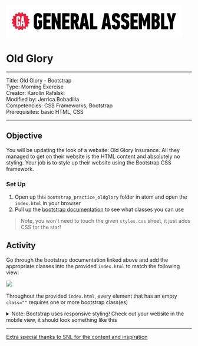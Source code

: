 ![](/ga_cog.png)

# Old Glory

---
Title: Old Glory - Bootstrap<br>
Type: Morning Exercise<br>
Creator: Karolin Rafalski<br>
Modified by: Jerrica Bobadilla<br>
Competencies: CSS Frameworks, Bootstrap<br>
Prerequisites: basic HTML, CSS

---


## Objective  

You will be updating the look of a website: Old Glory Insurance. All they managed to get on their website is the HTML content and absolutely no styling. Your job is to style up their website using the Bootstrap CSS framework.

### Set Up

1. Open up this `bootstrap_practice_oldglory` folder in atom and open the `index.html` in your browser
1. Pull up the [bootstrap documentation](https://getbootstrap.com/docs/4.2/getting-started/introduction/) to see what classes you can use

> Note, you won't need to touch the given `styles.css` sheet, it just adds CSS for the star!

## Activity

Go through the bootstrap documentation linked above and add the appropriate classes into the provided `index.html` to match the following view:

![](https://imgur.com/0fB0DoU.png)

Throughout the provided `index.html`, every element that has an empty `class=""` requires one or more bootstrap class(es)

<details>
    <summary>Note: Bootstrap uses responsive styling! Check out your website in the mobile view, it should look something like this</summary>

![](https://imgur.com/ao3Whot.png)
</details>

---

[Extra special thanks to SNL for the content and inspiration](http://www.nbc.com/saturday-night-live/video/old-glory-insurance/n10766?snl=1)
